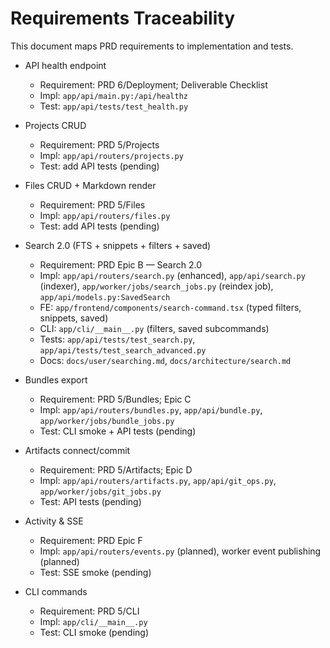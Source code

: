 # Requirements Traceability

This document maps PRD requirements to implementation and tests.

- API health endpoint
  - Requirement: PRD 6/Deployment; Deliverable Checklist
  - Impl: `app/api/main.py:/api/healthz`
  - Test: `app/api/tests/test_health.py`

- Projects CRUD
  - Requirement: PRD 5/Projects
  - Impl: `app/api/routers/projects.py`
  - Test: add API tests (pending)

- Files CRUD + Markdown render
  - Requirement: PRD 5/Files
  - Impl: `app/api/routers/files.py`
  - Test: add API tests (pending)

- Search 2.0 (FTS + snippets + filters + saved)
  - Requirement: PRD Epic B — Search 2.0
  - Impl: `app/api/routers/search.py` (enhanced), `app/api/search.py` (indexer), `app/worker/jobs/search_jobs.py` (reindex job), `app/api/models.py:SavedSearch`
  - FE: `app/frontend/components/search-command.tsx` (typed filters, snippets, saved)
  - CLI: `app/cli/__main__.py` (filters, saved subcommands)
  - Tests: `app/api/tests/test_search.py`, `app/api/tests/test_search_advanced.py`
  - Docs: `docs/user/searching.md`, `docs/architecture/search.md`

- Bundles export
  - Requirement: PRD 5/Bundles; Epic C
  - Impl: `app/api/routers/bundles.py`, `app/api/bundle.py`, `app/worker/jobs/bundle_jobs.py`
  - Test: CLI smoke + API tests (pending)

- Artifacts connect/commit
  - Requirement: PRD 5/Artifacts; Epic D
  - Impl: `app/api/routers/artifacts.py`, `app/api/git_ops.py`, `app/worker/jobs/git_jobs.py`
  - Test: API tests (pending)

- Activity & SSE
  - Requirement: PRD Epic F
  - Impl: `app/api/routers/events.py` (planned), worker event publishing (planned)
  - Test: SSE smoke (pending)

- CLI commands
  - Requirement: PRD 5/CLI
  - Impl: `app/cli/__main__.py`
  - Test: CLI smoke (pending)
